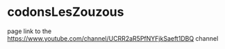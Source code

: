 # codonsLesZouzous

page link to the https://www.youtube.com/channel/UCRR2aR5PfNYFjkSaeft1DBQ channel
